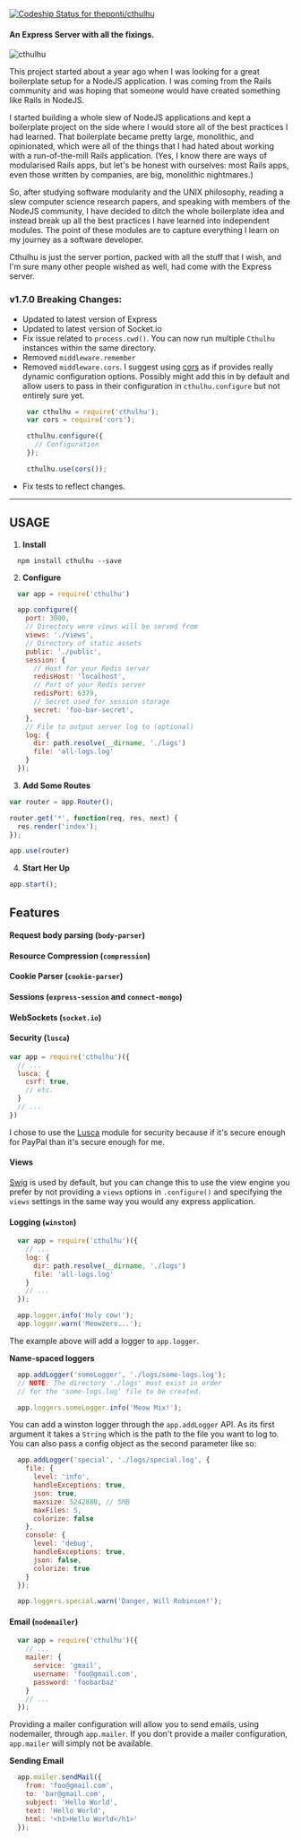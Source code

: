 [ ![Codeship Status for theponti/cthulhu](https://codeship.com/projects/424f9660-35f3-0132-cf9e-26e565296c73/status?branch=master)](https://codeship.com/projects/41262)

#### An Express Server with all the fixings.

![cthulhu](http://img3.wikia.nocookie.net/__cb20120509185304/powerlisting/images/9/90/Great-cthulhu.jpg)

This project started about a year ago when I was looking for a great boilerplate setup for a NodeJS application. I was coming from the Rails community and was hoping that someone would have created something like Rails in NodeJS.

I started building a whole slew of NodeJS applications and kept a boilerplate project on the side where I would store all of the best practices I had learned. That boilerplate became pretty large, monolithic, and opinionated, which were all of the things that I had hated about working with a run-of-the-mill Rails application. (Yes, I know there are ways of modularised Rails apps, but let's be honest with ourselves: most Rails apps, even those written by companies, are big, monolithic nightmares.)

So, after studying software modularity and the UNIX philosophy, reading a slew computer science research papers, and speaking with members of the NodeJS community, I have decided to ditch the whole boilerplate idea and instead break up all the best practices I have learned into independent modules. The point of these modules are to capture everything I learn on my journey as a software developer.

Cthulhu is just the server portion, packed with all the stuff that I wish, and I'm sure many other people wished as well, had come with the Express server.

### v1.7.0 Breaking Changes:
* Updated to latest version of Express
* Updated to latest version of Socket.io
* Fix issue related to `process.cwd()`. You can now run multiple `Cthulhu` instances within the same directory.
* Removed `middleware.remember`
* Removed `middleware.cors`. I suggest using [cors](https://www.npmjs.com/package/cors) as if provides really dynamic configuration options. Possibly might add this in by default and allow users to pass in their configuration in `cthulhu.configure` but not entirely sure yet.
  ```js
   var cthulhu = require('cthulhu');
   var cors = require('cors');

   cthulhu.configure({
     // Configuration
   });

   cthulhu.use(cors());
  ```
* Fix tests to reflect changes.

---

## USAGE

1. **Install**

  ```
    npm install cthulhu --save
  ```

2. **Configure**

  ```js
    var app = require('cthulhu')

    app.configure({
      port: 3000,
      // Directory were views will be served from
      views: './views',
      // Directory of static assets
      public: './public',
      session: {
        // Host for your Redis server
        redisHost: 'localhost',
        // Port of your Redis server
        redisPort: 6379,
        // Secret used for session storage
        secret: 'foo-bar-secret',
      },
      // File to output server log to (optional)
      log: {
        dir: path.resolve(__dirname, './logs')
        file: 'all-logs.log'
      }
    });
  ```

3. **Add Some Routes**

  ```js
  var router = app.Router();

  router.get('*', function(req, res, next) {
    res.render('index');
  });

  app.use(router)
  ```

4. **Start Her Up**

  ```js
  app.start();
  ```

## Features

#### Request body parsing (`body-parser`)

#### Resource Compression (`compression`)

#### Cookie Parser (`cookie-parser`)

#### Sessions (`express-session` and `connect-mongo`)

#### WebSockets (`socket.io`)

#### Security (`lusca`)  
  ```js
  var app = require('cthulhu')({
    // ...
    lusca: {
      csrf: true,
      // etc.
    }
    // ...
  })
  ```

  I chose to use the [Lusca](https://www.npmjs.com/package/lusca) module for security because if it's secure enough for PayPal than it's secure enough for me.

#### Views
  [Swig](https://www.npmjs.com/package/swig) is used by default, but you can change this to use the view engine you prefer by not providing a `views` options in `.configure()` and specifying the `views` settings in the same way you would any express application.

#### Logging (`winston`)
  ```js
    var app = require('cthulhu')({
      // ...
      log: {
        dir: path.resolve(__dirname, './logs')
        file: 'all-logs.log'
      }
      // ...
    });

    app.logger.info('Holy cow!');
    app.logger.warn('Meowzers...');
  ```

  The example above will add a logger to `app.logger`.

  **Name-spaced loggers**

  ```js
    app.addLogger('someLogger', './logs/some-logs.log');
    // NOTE: The directory './logs' must exist in order
    // for the 'some-logs.log' file to be created.

    app.loggers.someLogger.info('Meow Mix!');
  ```
  You can add a winston logger through the `app.addLogger` API. As its first argument it takes a `String` which is the path to the file you want to log to. You can also pass a config object as the second parameter like so:

  ```js
    app.addLogger('special', './logs/special.log', {
      file: {
        level: 'info',
        handleExceptions: true,
        json: true,
        maxsize: 5242880, // 5MB
        maxFiles: 5,
        colorize: false
      },
      console: {
        level: 'debug',
        handleExceptions: true,
        json: false,
        colorize: true
      }
    });

    app.loggers.special.warn('Danger, Will Robinson!');
  ```

#### Email (`nodemailer`)

  ```js
    var app = require('cthulhu')({
      // ...
      mailer: {
        service: 'gmail',
        username: 'foo@gmail.com',
        password: 'foobarbaz'
      }
      // ...
    });
  ```

  Providing a mailer configuration will allow you to send emails, using nodemailer, through `app.mailer`. If you don't provide a mailer configuration, `app.mailer` will simply not be available.

  **Sending Email**
  ```js
    app.mailer.sendMail({
      from: 'foo@gmail.com',
      to: 'bar@gmail.com',
      subject: 'Hello World',
      text: 'Hello World',
      html: '<h1>Hello World</h1>'
    });
  ```
